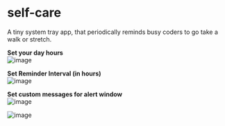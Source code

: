 # self-care
A tiny system tray app, that periodically reminds busy coders to go take a walk or stretch.

**Set your day hours** <br>
![image](https://user-images.githubusercontent.com/10449636/28846605-0fd84e12-76da-11e7-906c-55270d4f8488.png)

**Set Reminder Interval (in hours)**<br>
![image](https://user-images.githubusercontent.com/10449636/28855960-28cf8820-770e-11e7-96f8-94c488d011bf.png)

**Set custom messages for alert window** <br>
![image](https://user-images.githubusercontent.com/10449636/28855979-4231db74-770e-11e7-8c08-c5b6712aa47c.png) <br>

![image](https://user-images.githubusercontent.com/10449636/28856198-90d73476-770f-11e7-9359-2fab2ac1c608.png)
